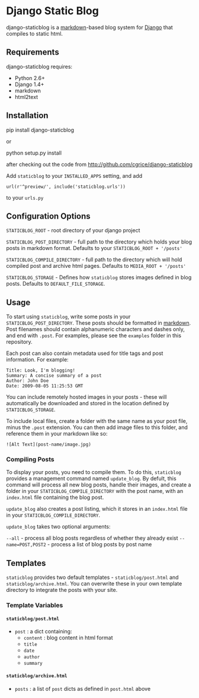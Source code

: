 Django Static Blog
================

django-staticblog is a [markdown](http://daringfireball.net/projects/markdown)-based blog system for [Django](https://www.djangoproject.com/) that compiles to static html.

Requirements
----
django-staticblog requires:

 * Python 2.6+
 * Django 1.4+
 * markdown
 * html2text

Installation
----

pip install django-staticblog

or

python setup.py install 

after checking out the code from http://github.com/cgrice/django-staticblog

Add `staticblog` to your `INSTALLED_APPS` setting, and add 

    url(r'^preview/', include('staticblog.urls'))

to your `urls.py`

Configuration Options
----

`STATICBLOG_ROOT` - root directory of your django project

`STATICBLOG_POST_DIRECTORY` - full path to the directory which holds your blog posts in markdown format. Defaults to your `STATICBLOG_ROOT + '/posts'`

`STATICBLOG_COMPILE_DIRECTORY` - full path to the directory which will hold compiled post and archive html pages. Defaults to `MEDIA_ROOT + '/posts'`

`STATICBLOG_STORAGE` - Defines how `staticblog` stores images defined in blog posts. Defaults to `DEFAULT_FILE_STORAGE`.


## Usage

To start using `staticblog`, write some posts in your `STATICBLOG_POST_DIRECTORY`. These posts should be formatted in [markdown](http://daringfireball.net/projects/markdown). Post filenames should contain alphanumeric characters and dashes only, and end with `.post`. For examples, please see the `examples` folder in this repository.

Each post can also contain metadata used for title tags and post information. For example:

```
Title: Look, I'm blogging!
Summary: A concise summary of a post
Author: John Doe
Date: 2009-08-05 11:25:53 GMT
```

You can include remotely hosted images in your posts - these will automatically be downloaded and stored in the location defined by `STATICBLOG_STORAGE`. 

To include local files, create a folder with the same name as your post file, minus the `.post` extension. You can then add image files to this folder, and reference them in your markdown like so:

    ![Alt Text](post-name/image.jpg)

### Compiling Posts

To display your posts, you need to compile them. To do this, `staticblog` provides a management command named `update_blog`. By defult, this command will process all new blog posts, handle their images, and create a folder in your `STATICBLOG_COMPILE_DIRECTORY` with the post name, with an `index.html` file containing the blog post.

`update_blog` also creates a post listing, which it stores in an `index.html` file in your `STATICBLOG_COMPILE_DIRECTORY`. 

`update_blog` takes two optional arguments:

  `--all` - process all blog posts regardless of whether they already exist
  `--name=POST,POST2` - process a list of blog posts by post name

Templates
----
`staticblog` provides two default templates - `staticblog/post.html` and `staticblog/archive.html`. You can overwrite these in your own template directory to integrate the posts with your site.

### Template Variables

#### `staticblog/post.html` 

 * `post` : a dict containing:
    * `content` : blog content in html format
    * `title`
    * `date` 
    * `author`
    * `summary`

#### `staticblog/archive.html`

 * `posts` : a list of `post` dicts as defined in `post.html` above


